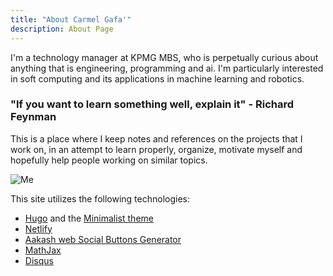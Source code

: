 ```yaml
---
title: "About Carmel Gafa'"
description: About Page
---
```


I'm a technology manager at KPMG MBS, who is perpetually curious about anything that is engineering, programming and ai. I'm particularly interested in soft computing and its applications in machine learning and robotics.

### "If you want to learn something well, explain it" - Richard Feynman

This is  a place where I keep notes and references on the projects that I work on, in an attempt to learn properly, organize, motivate myself and hopefully help people working on similar topics.

![Me](/about.jpg)


This site utilizes the following technologies:

- [Hugo](https://gohugo.io/) and the [Minimalist theme]()
- [Netlify](https://www.netlify.com/)
- [Aakash web Social Buttons Generator](https://aakashweb.com/social-buttons-generator/)
- [MathJax](https://www.mathjax.org/)
- [Disqus](https://disqus.com/)